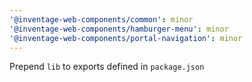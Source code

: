 ```yaml
---
'@inventage-web-components/common': minor
'@inventage-web-components/hamburger-menu': minor
'@inventage-web-components/portal-navigation': minor
---
```


Prepend `lib` to exports defined in `package.json`
